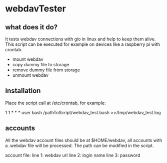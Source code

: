 # webdavTester

## what does it do?
It tests webdav connections with gio in linux and help to keep them alive. This script can be executed for example on devices like a raspberry pi with crontab.

* mount webdav
* copy dummy file to storage
* remove dummy file from storage
* unmount webdav 

## installation
Place the script call at /etc/crontab, for example:

1 1 * * * user bash /pathToScript/webdav_test.bash >>/tmp/webdav_test.log

## accounts
All the webdav account files should be at $HOME/webdav, all accounts with a .webdav file will be processed.
The path can be modified in the script.

account file:
line 1: webdav url
line 2: login name
line 3: password 


